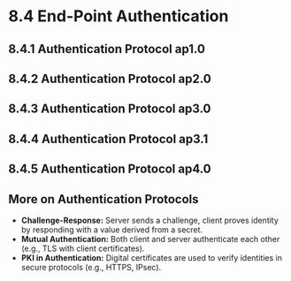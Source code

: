 # 8.4 End-Point Authentication

## 8.4.1 Authentication Protocol ap1.0


## 8.4.2 Authentication Protocol ap2.0


## 8.4.3 Authentication Protocol ap3.0


## 8.4.4 Authentication Protocol ap3.1


## 8.4.5 Authentication Protocol ap4.0

## More on Authentication Protocols
- **Challenge-Response:** Server sends a challenge, client proves identity by responding with a value derived from a secret.
- **Mutual Authentication:** Both client and server authenticate each other (e.g., TLS with client certificates).
- **PKI in Authentication:** Digital certificates are used to verify identities in secure protocols (e.g., HTTPS, IPsec). 